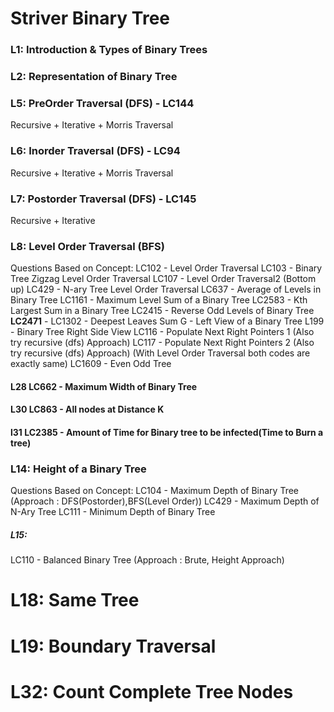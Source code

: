 # Striver Binary Tree

### L1: Introduction & Types of Binary Trees

### L2: Representation of Binary Tree

### L5: PreOrder Traversal (DFS) - LC144
Recursive + Iterative + Morris Traversal

### L6: Inorder Traversal (DFS) - LC94
Recursive + Iterative + Morris Traversal

### L7: Postorder Traversal (DFS) - LC145
Recursive + Iterative

### L8: Level Order Traversal (BFS) 

Questions Based on Concept:
LC102 - Level Order Traversal
LC103 - Binary Tree Zigzag Level Order Traversal
LC107 - Level Order Traversal2 (Bottom up)
LC429 - N-ary Tree Level Order Traversal
LC637 - Average of Levels in Binary Tree
LC1161 - Maximum Level Sum of a Binary Tree
LC2583 - Kth Largest Sum in a Binary Tree
LC2415 - Reverse Odd Levels of Binary Tree
**LC2471** - 
LC1302 - Deepest Leaves Sum
G - Left View of a Binary Tree
L199 - Binary Tree Right Side View
LC116 - Populate Next Right Pointers 1 (Also try recursive (dfs) Approach)
LC117 - Populate Next Right Pointers 2 (Also try recursive (dfs) Approach) (With Level Order Traversal both codes are exactly same)
LC1609 - Even Odd Tree

#### L28  LC662 - Maximum Width of Binary Tree 
#### L30  LC863 - All nodes at Distance K
#### l31  LC2385 - Amount of Time for Binary tree to be infected(Time to  Burn a tree)



### L14: Height of a Binary Tree

Questions Based on Concept:
LC104 - Maximum Depth of Binary Tree (Approach : DFS(Postorder),BFS(Level Order))
LC429 - Maximum Depth of N-Ary Tree
LC111 - Minimum Depth of Binary Tree
##### L15:
LC110 - Balanced Binary Tree (Approach : Brute, Height Approach) 



# L18: Same Tree


# L19: Boundary Traversal



# L32: Count Complete Tree Nodes